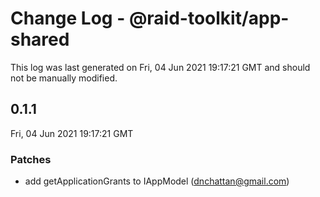 # Change Log - @raid-toolkit/app-shared

This log was last generated on Fri, 04 Jun 2021 19:17:21 GMT and should not be manually modified.

<!-- Start content -->

## 0.1.1

Fri, 04 Jun 2021 19:17:21 GMT

### Patches

- add getApplicationGrants to IAppModel (dnchattan@gmail.com)
